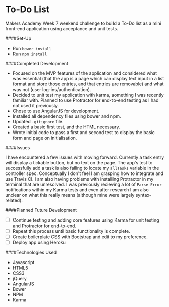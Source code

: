 To-Do List
=========

Makers Academy Week 7 weekend challenge to build a To-Do list as a mini front-end application using acceptance and unit tests.

####Set-Up

- Run `bower install`
- Run `npm install`

####Completed Development

- Focused on the MVP features of the application and considered what was essential (that the app is a page which can display text input in a list format and store those entries, and that entries are removable) and what was not (user log-ins/authentication).
- Decided to unit test my application with karma, something I was recently familiar with. Planned to use Protractor for end-to-end testing as I had not used it previously.
- Chose to use AngularJS for development.
- Installed all dependency files using bower and npm.
- Updated `.gitignore` file.
- Created a basic first test, and the HTML necessary.
- Wrote initial code to pass a first and second test to display the basic form and page on initialisation.

####Issues

I have encountered a few issues with moving forward. Currently a task entry will display a tickable button, but no text on the page. The app's test to successfully add a task is also failing to locate my `allTasks` variable in the controller spec. Conceptually I don't feel I am grasping how to integrate and use Travis CI. I am also having problems with installing Protractor in my terminal that are unresolved. I was previously recieving a lot of `Parse Error` notifications within my Karma tests and even after research I am also unclear on what this really means (although mine were largely syntax-related).

####Planned Future Development

- [ ] Continue testing and adding core features using Karma for unit testing and Protractor for end-to-end.
- [ ] Repeat this process until basic functionality is complete.
- [ ] Create boilerplate CSS with Bootstrap and edit to my preference.
- [ ] Deploy app using Heroku

####Technologies Used
- Javascript
- HTML5
- CSS3
- jQuery
- AngularJS
- Bower
- NPM
- Karma